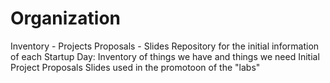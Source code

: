 # Organization
Inventory - Projects Proposals - Slides
Repository for the initial information of each Startup Day:
Inventory of things we have and things we need
Initial Project Proposals
Slides used in the promotoon of the "labs"
